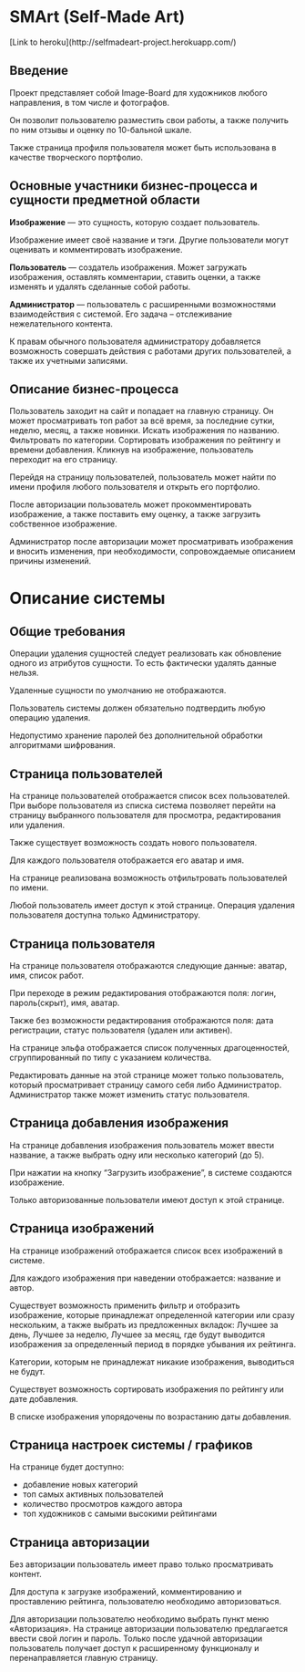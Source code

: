 <h1>SMArt (Self-Made Art)</h1>
[Link to heroku](http://selfmadeart-project.herokuapp.com/)

## Введение

Проект представляет собой Image-Board для художников любого направления, в том числе и фотографов.

Он позволит пользователю разместить свои работы, а также получить по ним отзывы и оценку по 10-бальной шкале.

Также страница профиля пользователя может быть использована в качестве творческого портфолио.

## Основные участники бизнес-процесса и сущности предметной области

<b>Изображение</b> — это сущность, которую создает пользователь.

Изображение имеет своё название и тэги. Другие пользователи могут оценивать и комментировать изображение.

<b>Пользователь</b> — создатель изображения. Может загружать изображения, оставлять комментарии, ставить оценки, а также изменять и удалять сделанные собой работы.

<b>Администратор</b> — пользователь с расширенными возможностями взаимодействия с системой. Его задача – отслеживание нежелательного контента.

К правам обычного пользователя администратору добавляется возможность совершать действия с работами других пользователей, а также их учетными записями.

## Описание бизнес-процесса

Пользователь заходит на сайт и попадает на главную страницу. Он может просматривать топ работ за всё время, за последние сутки, неделю, месяц, а также новинки. Искать изображения по названию. Фильтровать по категории. Сортировать изображения по рейтингу и времени добавления. Кликнув на изображение, пользователь переходит на его страницу.

Перейдя на страницу пользователей, пользователь может найти по имени профиля любого пользователя и открыть его портфолио.

После авторизации пользователь может прокомментировать изображение, а также поставить ему оценку, а также загрузить собственное изображение.

Администратор после авторизации может просматривать изображения и вносить изменения, при необходимости, сопровождаемые описанием причины изменений.

# Описание системы
## Общие требования

Операции удаления сущностей следует реализовать как обновление одного из атрибутов сущности. То есть фактически удалять данные нельзя.

Удаленные сущности по умолчанию не отображаются.

Пользователь системы должен обязательно подтвердить любую операцию удаления.

Недопустимо хранение паролей без дополнительной обработки алгоритмами шифрования.

## Страница пользователей

На странице пользователей отображается список всех пользователей. При выборе пользователя из списка система позволяет перейти на страницу выбранного пользователя для просмотра, редактирования или удаления.

Также существует возможность создать нового пользователя.

Для каждого пользователя отображается его аватар и имя.

На странице реализована возможность отфильтровать пользователей по имени.

Любой пользователь имеет доступ к этой странице. Операция удаления пользователя доступна только Администратору.

## Страница пользователя

На странице пользователя отображаются следующие данные:
аватар, имя, список работ.

При переходе в режим редактирования отображаются поля: логин, пароль(скрыт), имя, аватар.

Также без возможности редактирования отображаются поля: дата регистрации, статус пользователя (удален или активен).

На странице эльфа отображается список полученных драгоценностей, сгруппированный по типу с указанием количества.

Редактировать данные на этой странице может только пользователь, который просматривает страницу самого себя либо Администратор. Администратор также может изменить статус пользователя.

## Страница добавления изображения

На странице добавления изображения пользователь может ввести название, а также выбрать одну или несколько категорий (до 5).

При нажатии на кнопку “Загрузить изображение”, в системе создаются изображение.

Только авторизованные пользователи имеют доступ к этой странице.

## Страница изображений

На странице изображений отображается список всех изображений в системе.

Для каждого изображения при наведении отображается: название и автор.

Существует возможность применить фильтр и отобразить изображение, которые принадлежат определенной категории или сразу нескольким, а также выбрать из предложенных вкладок: Лучшее за день, Лучшее за неделю, Лучшее за месяц, где будут выводится изображения за определенный период в порядке убывания их рейтинга.

Категории, которым не принадлежат никакие изображения, выводиться не будут.

Существует возможность сортировать изображения по рейтингу или дате добавления.

В списке изображения упорядочены по возрастанию даты добавления.

## Страница настроек системы / графиков

На странице будет доступно: 
<ul>
    <li>добавление новых категорий</li>
    <li>топ самых активных пользователей</li>
    <li>количество просмотров каждого автора</li>
    <li>топ художников с самыми высокими рейтингами</li>
</ul>

## Страница авторизации

Без авторизации пользователь имеет право только просматривать контент.

Для доступа к загрузке изображений, комментированию и проставлению рейтинга, пользователю необходимо авторизоваться.

Для авторизации пользователю необходимо выбрать пункт меню «Авторизация». На странице авторизации пользователю предлагается ввести свой логин и пароль. Только после удачной авторизации пользователь получает доступ к расширенному функционалу и перенаправляется главную страницу.
